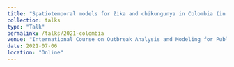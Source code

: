 ```yaml
---
title: "Spatiotemporal models for Zika and chikungunya in Colombia (in Spanish)"
collection: talks
type: "Talk"
permalink: /talks/2021-colombia
venue: "International Course on Outbreak Analysis and Modeling for Public Health"
date: 2021-07-06
location: "Online"
---
```


